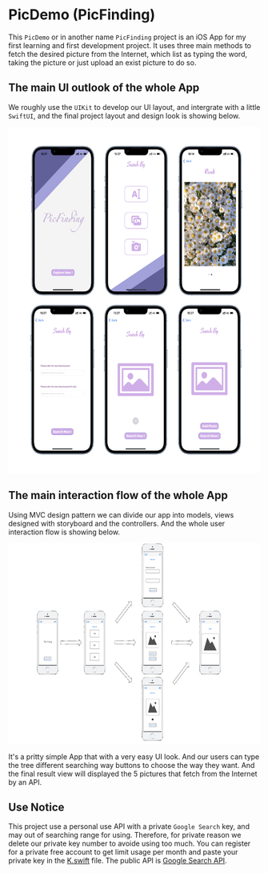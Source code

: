 # PicDemo (PicFinding)
This `PicDemo` or in another name `PicFinding` project is an iOS App for my first learning and first development project. It uses three main methods to fetch the desired picture from the Internet, which list as typing the word, taking the picture or just upload an exist picture to do so.
## The main UI outlook of the whole App
We roughly use the `UIKit` to develop our UI layout, and intergrate with a little `SwiftUI`, and the final project layout and design look is showing below.

<p align="center">
  <img src="Pictures/Document5.png" alt="PicFinding look" height="690" width="600">
</p>

## The main interaction flow of the whole App
Using MVC design pattern we can divide our app into models, views designed with storyboard and the controllers. And the whole user interaction flow is showing below.

<p align="center">
  <img src="Pictures/sketche.PNG" alt="PicFinding UI flow" height="400" width="600">
</p>

It's a pritty simple App that with a very easy UI look. And our users can type the tree different searching way buttons to choose the way they want. And the final result view will displayed the 5 pictures that fetch from the Internet by an API.

## Use Notice
This project use a personal use API with a private `Google Search` key, and may out of searching range for using. Therefore, for private reason we delete our private key number to avoide using too much. You can register for a private free account to get limit usage per month and paste your private key in the [K.swift](./PicDemo/K.swift) file. The public API is [Google Search API](https://serpapi.com).

